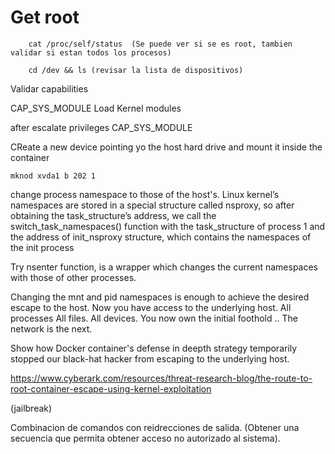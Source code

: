 # Get root



        cat /proc/self/status  (Se puede ver si se es root, tambien validar si estan todos los procesos)

        cd /dev && ls (revisar la lista de dispositivos)


Validar capabilities


CAP_SYS_MODULE  Load Kernel modules

after escalate privileges CAP_SYS_MODULE

CReate a new device pointing yo the host hard drive and mount it inside the container

    mknod xvda1 b 202 1


change process namespace to those of the host's. 
Linux kernel’s namespaces are stored in a special structure called nsproxy, so after obtaining the task_structure’s address, we call the switch_task_namespaces() function with the task_structure of process 1 and the address of init_nsproxy structure, which contains the namespaces of the init process

Try nsenter function, is a wrapper which changes the current namespaces with those of other processes.


Changing the mnt and pid namespaces is enough to achieve the desired escape to the host.
Now you have access to the underlying host. All processes All files. All devices. You now own the initial foothold .. The network is the next.

Show how Docker container's defense in deepth strategy temporarily stopped our black-hat hacker from escaping to the underlying host.

https://www.cyberark.com/resources/threat-research-blog/the-route-to-root-container-escape-using-kernel-exploitation



(jailbreak)




Combinacion de comandos con reidrecciones de salida. (Obtener una secuencia que permita obtener acceso no autorizado al sistema).